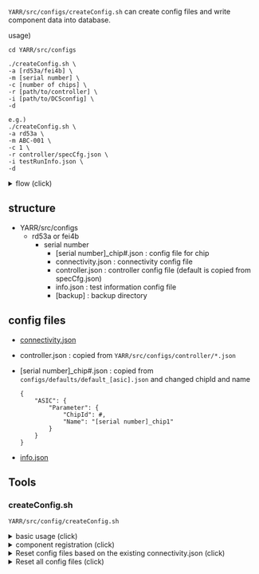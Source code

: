 `YARR/src/configs/createConfig.sh` can create config files and write component data into database.

usage)
```
cd YARR/src/configs

./createConfig.sh \
-a [rd53a/fei4b] \
-m [serial number] \
-c [number of chips] \
-r [path/to/controller] \
-i [path/to/DCSconfig] \
-d

e.g.) 
./createConfig.sh \
-a rd53a \
-m ABC-001 \
-c 1 \
-r controller/specCfg.json \
-i testRunInfo.json \
-d
```

<details><summary>flow (click)</summary><div>

![Config Creation](https://github.com/jlab-hep/localDB-tools/blob/devel/docs/images/config_creation.png)

</div></details>

## structure

* YARR/src/configs
  * rd53a or fei4b
    * serial number
      * [serial number]_chip#.json : config file for chip
      * connectivity.json          : connectivity config file
      * controller.json            : controller config file (default is copied from specCfg.json)
      * info.json                  : test information config file
      * [backup]                   : backup directory

## config files

* [connectivity.json](https://github.com/jlab-hep/Yarr/wiki/Connectivity)
* controller.json : copied from `YARR/src/configs/controller/*.json`
* [serial number]\_chip#.json : copied from `configs/defaults/default_[asic].json` and changed chipId and name

  ```
  {
      "ASIC": {
          "Parameter": {
              "ChipId": #,
              "Name": "[serial number]_chip1"
          }
      }
  }
  ```
* [info.json](https://github.com/jlab-hep/Yarr/wiki/Test-information)

## Tools

### createConfig.sh

`YARR/src/config/createConfig.sh`

<details><summary>basic usage (click)</summary><div>

```shell-session
cd YARR/src/configs
./createConfig.sh \
-a [rd53a-or-fei4b] \
-m [module-serial-number] \
-c [number of chips] \
-r [path/to/controllerCfg] \
-i [path/to/testInfoCfg] 

e.g.) 
./createConfig.sh \
-a rd53a \
-m ABC-001 \
-c 1 \
-r controller/specCfg.json \
-i testRunInfo.json 

Create rd53a/ABC-001/ABC-001_chip1.json
---------------------
chip serial number: ABC-001_chip1
---------------------
Set chipId for chip1... [#(chipId)] 
0

serial number: ABC-001
controller config: controller/specCfg.json
dcs config: testRunInfo.json
num of chips: 1
** ABC-001_chip1
    chip serial number: ABC-001_chip1
    chipId: 0

Make sure? [y/n]
y
Created config directory rd53a/ABC-001
Created rd53a/ABC-001/controller.json     <--- copied from controller/specCfg.json
Created rd53a/ABC-001/info.json           <--- copied from testRunInfo.json
Created rd53a/ABC-001/connectivity.json
Created ABC-001_chip1.json
```
---

</div></details>

<details><summary>component registration (click)</summary><div>

`./createConfig.sh` with option `-d` can register component data after config creation

```
cd YARR/src/configs
./createConfig.sh \
-a [rd53a-or-fei4b] \
-m [module-serial-number] \
-c [number of chips] \
-r [path/to/controllerCfg] \
-i [path/to/testInfoCfg] \
-d

e.g.) 
./createConfig.sh \
-a rd53a \
-m ABC-001 \
-c 1 \
-r controller/specCfg.json \
-i testRunInfo.json 

Create rd53a/ABC-001/ABC-001_chip1.json
---------------------
chip serial number: ABC-001_chip1
---------------------
Set chipId for chip1... [#(chipId)] 
0

serial number: ABC-001
controller config: controller/specCfg.json
dcs config: testRunInfo.json
num of chips: 1
** ABC-001_chip1
    chip serial number: ABC-001_chip1
    chipId: 0

Make sure? [y/n]
y
Created config directory rd53a/ABC-001
Created rd53a/ABC-001/controller.json     <--- copied from controller/specCfg.json
Created rd53a/ABC-001/info.json           <--- copied from testRunInfo.json
Created rd53a/ABC-001/connectivity.json
Created ABC-001_chip1.json

./bin/dbRegister -C configs/rd53a/ABC-001/connectivity.json 
DBHandler: Register Component:
    connecitivity config file : configs/rd53a/ABC-001/connectivity.json
DBHandler: User Information 
    User name: [FirstName]_[LastName]
    Institution: [ABC_Laboratory]
    User identity: default
DBHandler: MAC Address: XX:XX:XX:XX:XX:XX
```
---
</div></details>

<details><summary>Reset config files based on the existing connectivity.json (click)</summary><div>

`./createConfig.sh` can reset chip config files based on existing connectivity.json and chip config files

```
cd YARR/src/configs
./createConfig.sh \
-a [rd53a/fei4b] \
-m [module-serial-number]

e.g.) 
./create_config.sh \
-a rd53a \
-m ABC-001
Config files of ABC-001 are already exist, then move it to backup directory
( Created rd53a/ABC-001/info.json         <--- reset user config if you specify new one with '-i [new user config]' )
( Create rd53a/ABC-001/controller.json    <--- reset controller config if you specify new one with '-r [new controller config]' )
Reset ABC-001_chip1.json                  <--- chipId and name refers to existing chip config
```
---
</div></details>

<details><summary>Reset all config files (click)</summary><div>

`./createConfig.sh -R` can recreate config files (reset all config files and settings)

```
cd YARR/src/configs
./create_config.sh \
-a [rd53a/fei4b] \
-m [module-serial-number] \
-R

e.g.) 
./create_config.sh \
-a rd53a \
-m ABC-001 \
-R
Reset config files of ABC-001
Move config files to backup directory before reset
Continue to remake config files ... [y/n]    
    # you can continue to create configs with "-i [new user config] -c [number of chips]"
```
---
</div></details>